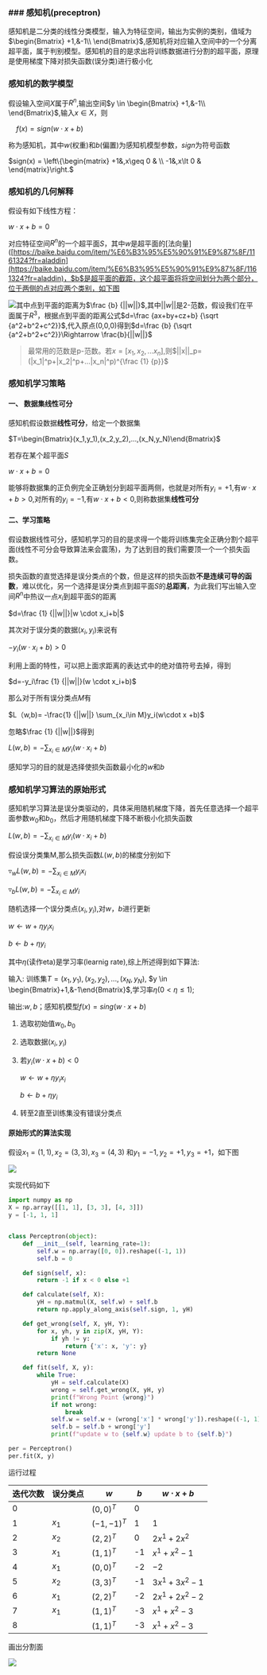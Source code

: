 ### ### 感知机(preceptron)

感知机是二分类的线性分类模型，输入为特征空间，输出为实例的类别，值域为$\begin{Bmatrix}
 +1,&-1\\
\end{Bmatrix}$,感知机将对应输入空间中的一个分离超平面，属于判别模型。感知机的目的是求出将训练数据进行分割的超平面，原理是使用梯度下降对损失函数(误分类)进行极小化

### 感知机的数学模型

假设输入空间$X$属于$R^n$,输出空间$y \in \begin{Bmatrix}
 +1,&-1\\
\end{Bmatrix}$,输入$x\in X$，则

    $f(x)=sign(w \cdot x+b)$

称为感知机，其中$w$(权重)和$b$(偏置)为感知机模型参数，$sign$为符号函数

$sign(x) = \left\{\begin{matrix}
 +1&,x\geq 0  & \\ 
 -1&,x\lt 0  & 
\end{matrix}\right.$

### 感知机的几何解释

假设有如下线性方程：

$w\cdot x+b=0$

对应特征空间$R^n$的一个超平面$S$，其中$w$是超平面的[法向量]([https://baike.baidu.com/item/%E6%B3%95%E5%90%91%E9%87%8F/1161324?fr=aladdin](https://baike.baidu.com/item/%E6%B3%95%E5%90%91%E9%87%8F/1161324?fr=aladdin)，$b$是超平面的截距，这个超平面将将空间划分为两个部分，位于两侧的点对应两个类别，如下图

![](https://raw.githubusercontent.com/Hexmagic/store_image/master/2019/10/14-20-03-43-test.png)其中点到平面的距离为$\frac {b} {||w||}$,其中$||w||$是2-范数，假设我们在平面属于$R^3$，根据点到平面的距离公式$d=\frac {ax+by+cz+b} {\sqrt {a^2+b^2+c^2}}$,代入原点(0,0,0)得到$d=\frac {b} {\sqrt {a^2+b^2+c^2}}\Rightarrow \frac{b}{||w||}$

> 最常用的范数是p-范数。若$x=[x_1,x_2,...x_n]$,则$||x||_p=(|x_1|^p+|x_2|^p+...|x_n|^p)^{\frac {1} {p}}$

### 感知机学习策略

#### 一、 数据集线性可分

感知机假设数据**线性可分**，给定一个数据集

$T=\begin{Bmatrix}(x_1,y_1),(x_2,y_2),...,(x_N,y_N)\end{Bmatrix}$

若存在某个超平面$S$

$w \cdot x+b=0$

能够将数据集的正负例完全正确划分到超平面两侧，也就是对所有$y_i=+1$,有$w \cdot x+b>0$,对所有的$y_i=-1$,有$w\cdot x+b<0$,则称数据集**线性可分**

#### 二、学习策略

假设数据线性可分，感知机学习的目的是求得一个能将训练集完全正确分割个超平面(线性不可分会导致算法来会震荡)，为了达到目的我们需要顶一个一个损失函数。

损失函数的直觉选择是误分类点的个数，但是这样的损失函数**不是连续可导的函数**，难以优化，另一个选择是误分类点到超平面$S$的**总距离**，为此我们写出输入空间$R^n$中热议一点$x_i$到超平面$S$的距离

$d=\frac {1} {||w||}|w \cdot x_i+b|$

其次对于误分类的数据$(x_i,y_i)$来说有

$-y_i(w\cdot x_i+b)\gt 0$

利用上面的特性，可以把上面求距离的表达式中的绝对值符号去掉，得到

$d=-y_i\frac {1} {||w||}(w \cdot x_i+b)$

那么对于所有误分类点$M$有

$L（w,b)= -\frac{1} {||w||} \sum_{x_i\in M}y_i(w\cdot x +b)$

忽略$\frac {1} {||w||}$得到

$L(w,b)= -\sum_{x_i\in M}y_i(w\cdot x_i +b)$

感知学习的目的就是选择使损失函数最小化的$w$和$b$

### 感知机学习算法的原始形式

感知机学习算法是误分类驱动的，具体采用随机梯度下降，首先任意选择一个超平面参数$w_0$和$b_0$，然后才用随机梯度下降不断极小化损失函数

$L(w,b)= -\sum_{x_i\in M}y_i(w\cdot x_i +b)$

假设误分类集M,那么损失函数$L(w,b)$的梯度分别如下

$\triangledown_wL(w,b)= -\sum_{x_i \in M} y_i x_i$

$\triangledown_bL(w,b)= -\sum_{x_i \in M} y_i$

随机选择一个误分类点$(x_i,y_i)$,对$w$，$b$进行更新

$w \leftarrow w+ ηy_ix_i$

$b\leftarrow b + ηy_i$

其中$\eta$(读作eta)是学习率(learnig rate),综上所述得到如下算法:

输入: 训练集$T={(x_1,y_1),(x_2,y_2),...,(x_N,y_N)}$,  $y \in \begin{Bmatrix}+1,&-1\end{Bmatrix}$,学习率$\eta (0\lt \eta \leq1)$;

输出:$w,b$；感知机模型$f(x)=sing(w \cdot x + b)$

1. 选取初始值$w_0,b_0$

2. 选取数据$(x_i,y_i)$

3. 若$y_i(w \cdot x+b)<0$
   
   $w\leftarrow w+ \eta y_ix_i$
   
   $b\leftarrow b+\eta y_i$

4. 转至2直至训练集没有错误分类点

#### 原始形式的算法实现

假设$x_1=(1,1),x_2=(3,3),x_3=(4,3)$ 和$y_1=-1,y_2=+1,y_3=+1$，如下图

![](https://github.com/Hexmagic/store_image/blob/master/2019/10/15-11-23-52-QQ%E6%88%AA%E5%9B%BE20191015112246.png?raw=true)

实现代码如下

```python
import numpy as np
X = np.array([[1, 1], [3, 3], [4, 3]])
y = [-1, 1, 1]


class Perceptron(object):
    def __init__(self, learning_rate=1):
        self.w = np.array([0, 0]).reshape((-1, 1))
        self.b = 0

    def sign(self, x):
        return -1 if x < 0 else +1

    def calculate(self, X):
        yH = np.matmul(X, self.w) + self.b
        return np.apply_along_axis(self.sign, 1, yH)

    def get_wrong(self, X, yH, Y):
        for x, yh, y in zip(X, yH, Y):
            if yh != y:
                return {'x': x, 'y': y}
        return None

    def fit(self, X, y):
        while True:
            yH = self.calculate(X)
            wrong = self.get_wrong(X, yH, y)
            print(f"Wrong Point {wrong}")
            if not wrong:
                break
            self.w = self.w + (wrong['x'] * wrong['y']).reshape((-1, 1))
            self.b = self.b + wrong['y']
            print(f"update w to {self.w} update b to {self.b}")

per = Perceptron()
per.fit(X, y)
```

运行过程

| 迭代次数 | 误分类点  | $w$         | $b$ | $w \cdot x+b$ |
| ---- | ----- | ----------- | --- | ------------- |
| 0    |       | $(0,0)^T$   | 0   |               |
| 1    | $x_1$ | $(-1,-1)^T$ | 1   | $1$           |
| 2    | $x_2$ | $(2,2)^T$   | 0   | $2x^1+2x^2$   |
| 3    | $x_1$ | $(1,1)^T$   | -1  | $x^1+x^2-1$   |
| 4    | $x_1$ | $(0,0)^T$   | -2  | $-2$          |
| 5    | $x_2$ | $(3,3)^T$   | -1  | $3x^1+3x^2-1$ |
| 6    | $x_1$ | $(2,2)^T$   | -2  | $2x^1+2x^2-2$ |
| 7    | $x_1$ | $(1,1)^T$   | -3  | $x^1+x^2-3$   |
| 8    |       | $(1,1)^T$   | -3  | $x^1+x^2-3$   |

画出分割面

![](https://raw.githubusercontent.com/Hexmagic/store_image/master/2019/10/15-11-42-48-perceptron.png)
